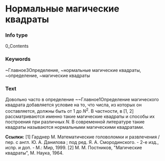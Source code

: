 # Нормальные магические квадраты
### Info type
0_Contents
### Keywords
~Главное3Определение, ~нормальные магические квадраты, ~определение, ~магические квадраты
### Text
Довольно часто в определение ~~Главное1Определение магического квадрата добавляется условие на то, что числа, из которых он составляется, должны быть от 1 до $N^2$. В частности, в [1, 2] рассматриваются именно такие магические квадраты и способы их построения при различных $N$. В современной литературе такие квадраты называются нормальными магическими квадратами.

**Ссылки:**
[1] Гарднер М. Математические головоломки и развлечения / пер. с англ. Ю. А. Данилова ; под ред. Я. А. Смородинского. - 2-е изд., испр. и доп. - М.: Мир, 1999.
[2] М. М. Постников, "Магические квадраты", М. Наука, 1964.
```

